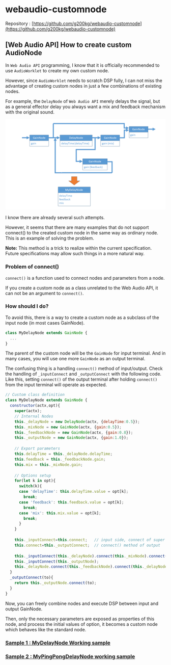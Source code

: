 # webaudio-customnode  

Repository : [https://github.com/g200kg/webaudio-customnode](https://github.com/g200kg/webaudio-customnode)  



## [Web Audio API] How to create custom AudioNode

In `Web Audio API` programming, I know that it is officially recommended to use `AudioWorklet` to create my own custom node. 

However, since `AudioWorklet` needs to scratch DSP fully, I can not miss the advantage of creating custom nodes in just a few combinations of existing nodes.

For example, the `DelayNode` of `Web Audio API` merely delays the signal, but as a general effector delay you always want a mix and feedback mechanism with the original sound.

![](./mydelaynode.png)

I know there are already several such attempts.

However, it seems that there are many examples that do not support connect() to the created custom node in the same way as ordinary node. This is an example of solving the problem.

**Note:** This method is a trick to realize within the current specification. Future specifications may allow such things in a more natural way.

### Problem of connect()

`connect()` is a function used to connect nodes and parameters from a node.

If you create a custom node as a class unrelated to the Web Audio API, it can not be an argument to `connect()`.

### How should I do?

To avoid this, there is a way to create a custom node as a subclass of the input node (in most cases GainNode).

```js
class MyDelayNode extends GainNode {
  ...
}
```

The parent of the custom node will be the `GainNode` for input terminal. And in many cases, you will use one more `GainNode` as an output terminal.

The confusing thing is a handling `connect()` method of input/output. Check the handling of `_inputConnect` and `_outputConnect` with the following code. Like this, setting `connect()` of the output terminal after holding `connect()` from the input terminal will operate as expected.

```js
// Custom class definition
class MyDelayNode extends GainNode {
  constructor(actx,opt){
    super(actx);
    // Internal Nodes
    this._delayNode = new DelayNode(actx, {delayTime:0.5});
    this._mixNode = new GainNode(actx, {gain:0.5});
    this._feedbackNode = new GainNode(actx, {gain:0.8});
    this._outputNode = new GainNode(actx, {gain:1.0});

    // Export parameters
    this.delayTime = this._delayNode.delayTime;
    this.feedback = this._feedbackNode.gain;
    this.mix = this._mixNode.gain;

    // Options setup
    for(let k in opt){
      switch(k){
      case 'delayTime': this.delayTime.value = opt[k];
        break;
      case 'feedback': this.feedback.value = opt[k];
        break;
      case 'mix': this.mix.value = opt[k];
        break;
      }
    }

    this._inputConnect=this.connect;   // input side, connect of super class
    this.connect=this._outputConnect;  // connect() method of output

    this._inputConnect(this._delayNode).connect(this._mixNode).connect(this._outputNode);
    this._inputConnect(this._outputNode);
    this._delayNode.connect(this._feedbackNode).connect(this._delayNode);
  }
  _outputConnect(to){
    return this._outputNode.connect(to);
  }
}
```

Now, you can freely combine nodes and execute DSP between input and output GainNode.

Then, only the necessary parameters are exposed as properties of this node, and process the initial values of option, it becomes a custom node which behaves like the standard node.

### [Sample 1 : MyDelayNode Working sample](https://g200kg.github.io/webaudio-customnode/sample1.html)

### [Sample 2 : MyPingPongDelayNode working sample](https://g200kg.github.io/webaudio-customnode/sample2.html)
